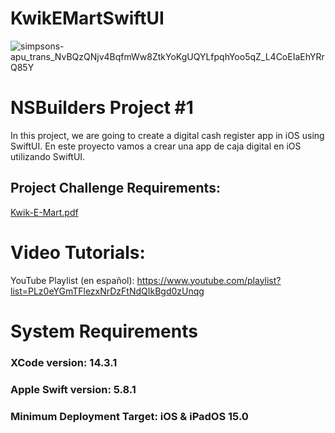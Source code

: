 # KwikEMartSwiftUI
![simpsons-apu_trans_NvBQzQNjv4BqfmWw8ZtkYoKgUQYLfpqhYoo5qZ_L4CoEIaEhYRrQ85Y](https://github.com/lrnzbr/KwikEMartSwiftUI/assets/2145274/c93dc7f9-eaea-4c52-bb9b-2633ed3161d2)

# NSBuilders Project #1
In this project, we are going to create a digital cash register app in iOS using SwiftUI.
En este proyecto vamos a crear una app de caja digital en iOS utilizando SwiftUI.

## Project Challenge Requirements: 
[Kwik-E-Mart.pdf](https://github.com/lrnzbr/KwikEMartSwiftUI/files/12655035/Kwik-E-Mart.pdf)

# Video Tutorials: 
YouTube Playlist (en español): https://www.youtube.com/playlist?list=PLz0eYGmTFlezxNrDzFtNdQIkBgd0zUnqg

# System Requirements
### XCode version:  14.3.1
### Apple Swift version: 5.8.1
### Minimum Deployment Target: iOS & iPadOS 15.0
